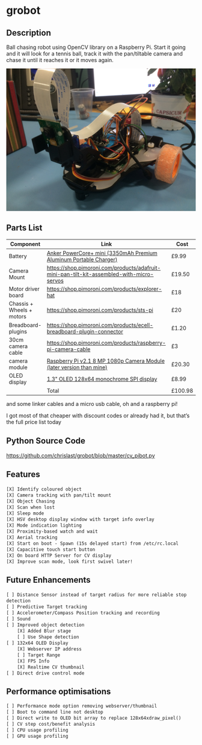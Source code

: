 # grobot
## Description
Ball chasing robot using OpenCV library on a Raspberry Pi.  Start it going and it will look for a tennis ball, track it with the pan/tiltable camera and chase it until it reaches it or it moves again.

![Grobot Picture](https://github.com/chrislast/grobot/blob/master/IMG_2046%5B1%5D.JPG)

## Parts List

| Component | Link | Cost |
| --- | --- | --- |
| Battery | [Anker PowerCore+ mini (3350mAh Premium Aluminum Portable Charger)](https://www.amazon.co.uk/gp/product/B005QI1A8C) | £9.99 |
| Camera Mount | https://shop.pimoroni.com/products/adafruit-mini-pan-tilt-kit-assembled-with-micro-servos | £19.50 |
| Motor driver board | https://shop.pimoroni.com/products/explorer-hat | £18 |
| Chassis + Wheels + motors | https://shop.pimoroni.com/products/sts-pi | £20 |
| Breadboard-plugins | https://shop.pimoroni.com/products/ecell-breadboard-plugin-connector | £1.20 |
| 30cm camera cable | https://shop.pimoroni.com/products/raspberry-pi-camera-cable | £3 |
| camera module | [Raspberry Pi v2.1 8 MP 1080p Camera Module (later version than mine)](https://www.amazon.co.uk/Raspberry-Pi-1080p-Camera-Module/dp/B01ER2SKFS) | £20.30 |
| OLED display | [1.3" OLED 128x64 monochrome SPI display](https://www.amazon.co.uk/gp/product/B01GC6C1CA) | £8.99 |
|	| Total | £100.98 |

and some linker cables and a micro usb cable, oh and a raspberry pi!

I got most of that cheaper with discount codes or already had it, but that’s the full price list today

## Python Source Code
https://github.com/chrislast/grobot/blob/master/cv_pibot.py

## Features
	[X] Identify coloured object
	[X] Camera tracking with pan/tilt mount
	[X] Object Chasing
	[X] Scan when lost
	[X] Sleep mode
	[X] HSV desktop display window with target info overlay
	[X] Mode indication lighting
	[X] Proximity-based watch and wait
	[X] Aerial tracking
	[X] Start on boot - Spawn (15s delayed start) from /etc/rc.local
	[X] Capacitive touch start button
	[X] On board HTTP Server for CV display
	[X] Improve scan mode, look first swivel later!

## Future Enhancements
	[ ] Distance Sensor instead of target radius for more reliable stop detection
	[ ] Predictive Target tracking
	[ ] Accelerometer/Compass Position tracking and recording
	[ ] Sound
	[ ] Improved object detection
		[X] Added Blur stage
		[ ] Use Shape detection
	[ ] 132x64 OLED Display
		[X] Webserver IP address
		[ ] Target Range
		[X] FPS Info
		[X] Realtime CV thumbnail
	[ ] Direct drive control mode

## Performance optimisations
	[ ] Performance mode option removing webserver/thumbnail
	[ ] Boot to command line not desktop
	[ ] Direct write to OLED bit array to replace 128x64xdraw_pixel()
	[ ] CV step cost/benefit analysis
	[ ] CPU usage profiling
	[ ] GPU usage profiling
